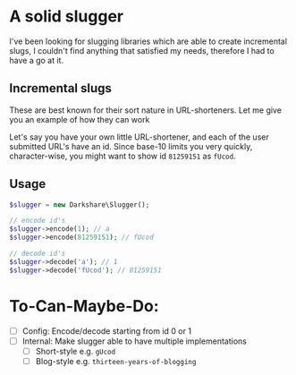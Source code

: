 # A solid slugger

I've been looking for slugging libraries which are able to create incremental slugs, I couldn't find anything that satisfied my needs, therefore I had to have a go at it.

## Incremental slugs

These are best known for their sort nature in URL-shorteners. Let me give you an example of how they can work

Let's say you have your own little URL-shortener, and each of the user submitted URL's have an id. Since base-10 limits you very quickly, character-wise, you might want to show id `81259151` as `fUcod`.

## Usage
```php
$slugger = new Darkshare\Slugger();

// encode id's
$slugger->encode(1); // a
$slugger->encode(81259151); // fUcod

// decode id's
$slugger->decode('a'); // 1
$slugger->decode('fUcod'); // 81259151
```

# To-Can-Maybe-Do:
- [ ] Config: Encode/decode starting from id 0 or 1
- [ ] Internal: Make slugger able to have multiple implementations
  - [ ] Short-style e.g. `gUcod`
  - [ ] Blog-style e.g. `thirteen-years-of-blogging`
